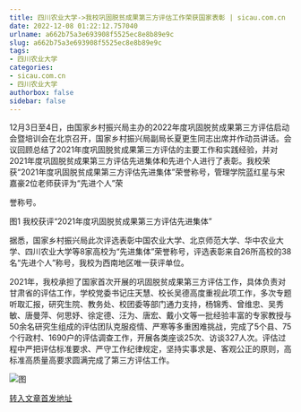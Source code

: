 ```yaml
---
title: 四川农业大学->我校巩固脱贫成果第三方评估工作荣获国家表彰 | sicau.com.cn
date: 2022-12-08 01:22:12.757040
urlname: a662b75a3e693908f5525ec8e8b89e9c
slug: a662b75a3e693908f5525ec8e8b89e9c
tags: 
- 四川农业大学
categories:
- sicau.com.cn
- 四川农业大学
authorbox: false
sidebar: false
---
```

12月3日至4日，由国家乡村振兴局主办的2022年度巩固脱贫成果第三方评估启动会暨培训会在北京召开，国家乡村振兴局副局长夏更生同志出席并作动员讲话。会议回顾总结了2021年度巩固脱贫成果第三方评估的主要工作和实践经验，并对2021年度巩固脱贫成果第三方评估先进集体和先进个人进行了表彰。我校荣获“2021年度巩固脱贫成果第三方评估先进集体”荣誉称号，管理学院蓝红星与宋嘉豪2位老师获评为“先进个人”荣
<!--more-->
誉称号。

图1 我校获评“2021年度巩固脱贫成果第三方评估先进集体”

据悉，国家乡村振兴局此次评选表彰中国农业大学、北京师范大学、华中农业大学、四川农业大学等8家高校为“先进集体”荣誉称号，评选表彰来自26所高校的38名“先进个人”称号，我校为西南地区唯一获评单位。

2021年，我校承担了国家首次开展的巩固脱贫成果第三方评估工作，具体负责对甘肃省的评估工作，学校党委书记庄天慧、校长吴德高度重视此项工作，多次专题听取汇报，研究生院、教务处、校团委等部门通力支持，杨锦秀、曾维忠、吴秀敏、唐曼萍、何思妤、徐定德、汪为、唐宏、戴小文等一批经验丰富的专家教授与50余名研究生组成的评估团队克服疫情、严寒等多重困难挑战，完成了5个县、75个行政村、1690户的评估调查工作，开展各类座谈25次、访谈327人次。评估过程中严把评估标准要求、严守工作纪律规定，坚持实事求是、客观公正的原则，高标准高质量高要求圆满完成了第三方评估工作。

![图](https://news.sicau.edu.cn/__local/C/40/04/E2EDB7204242DF074A630F7129C_CCE610A9_AC3D7.png)

[转入文章首发地址](https://news.sicau.edu.cn/info/1135/70475.htm)